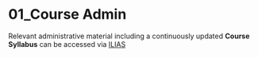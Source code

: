 # 01_Course Admin

Relevant administrative material including a continuously updated **Course Syllabus** can be accessed via [ILIAS](https://www.ilias.uni-koeln.de/ilias/goto_uk_crs_4523602.html "Link to ILIAS admin folder")
